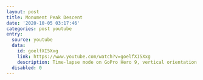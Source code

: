 ```yaml
---
layout: post
title: Monument Peak Descent
date: '2020-10-05 03:17:46'
categories: post youtube
entry:
  source: youtube
  data:
    id: goelfXI5Xxg
    link: https://www.youtube.com/watch?v=goelfXI5Xxg
    description: Time-lapse mode on GoPro Hero 9, vertical orientation.
  disabled: 0
---
```

